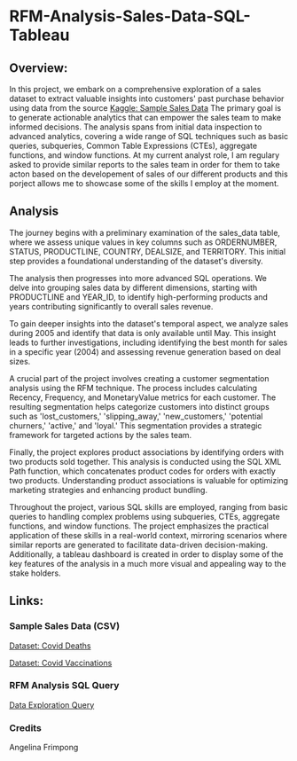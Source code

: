 # RFM-Analysis-Sales-Data-SQL-Tableau

## Overview:

In this project, we embark on a comprehensive exploration of a sales dataset to extract valuable insights into customers' past purchase behavior using data from the source [Kaggle: Sample Sales Data](https://www.kaggle.com/datasets/kyanyoga/sample-sales-data) The primary goal is to generate actionable analytics that can empower the sales team to make informed decisions. The analysis spans from initial data inspection to advanced analytics, covering a wide range of SQL techniques such as basic queries, subqueries, Common Table Expressions (CTEs), aggregate functions, and window functions. At my current analyst role, I am regulary asked to provide similar reports to the sales team in order for them to take acton based on the developement of sales of our different products and this porject allows me to showcase some of the skills I employ at the moment.

## Analysis

The journey begins with a preliminary examination of the sales_data table, where we assess unique values in key columns such as ORDERNUMBER, STATUS, PRODUCTLINE, COUNTRY, DEALSIZE, and TERRITORY. This initial step provides a foundational understanding of the dataset's diversity.

The analysis then progresses into more advanced SQL operations. We delve into grouping sales data by different dimensions, starting with PRODUCTLINE and YEAR_ID, to identify high-performing products and years contributing significantly to overall sales revenue.

To gain deeper insights into the dataset's temporal aspect, we analyze sales during 2005 and identify that data is only available until May. This insight leads to further investigations, including identifying the best month for sales in a specific year (2004) and assessing revenue generation based on deal sizes.

A crucial part of the project involves creating a customer segmentation analysis using the RFM technique. The process includes calculating Recency, Frequency, and MonetaryValue metrics for each customer. The resulting segmentation helps categorize customers into distinct groups such as 'lost_customers,' 'slipping_away,' 'new_customers,' 'potential churners,' 'active,' and 'loyal.' This segmentation provides a strategic framework for targeted actions by the sales team.

Finally, the project explores product associations by identifying orders with two products sold together. This analysis is conducted using the SQL XML Path function, which concatenates product codes for orders with exactly two products. Understanding product associations is valuable for optimizing marketing strategies and enhancing product bundling.

Throughout the project, various SQL skills are employed, ranging from basic queries to handling complex problems using subqueries, CTEs, aggregate functions, and window functions. The project emphasizes the practical application of these skills in a real-world context, mirroring scenarios where similar reports are generated to facilitate data-driven decision-making. Additionally, a tableau dashboard is created in order to display some of the key features of the analysis in a much more visual and appealing way to the stake holders.

## Links:
### Sample Sales Data (CSV)
[Dataset: Covid Deaths](https://github.com/FranciscoLoncq/Covid-19-Data-Exploration-SQL/blob/main/CovidDeaths.rar)

[Dataset: Covid Vaccinations](https://github.com/FranciscoLoncq/Covid-19-Data-Exploration-SQL/blob/main/CovidVaccinations.rar)

### RFM Analysis SQL Query
[Data Exploration Query](https://github.com/FranciscoLoncq/Covid-19-Data-Exploration-SQL/blob/main/SQL_Data_Exploration_Project_Covid-19.sql)

### Credits
Angelina Frimpong
